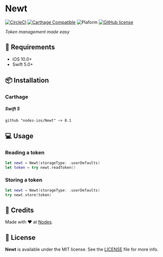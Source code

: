 # Newt

[![CircleCI](https://circleci.com/gh/nodes-ios/Newt.svg?style=svg)](https://circleci.com/gh/nodes-ios/Newt)
[![Carthage Compatible](https://img.shields.io/badge/Carthage-compatible-4BC51D.svg?style=flat)](https://github.com/Carthage/Carthage)
![Plaform](https://img.shields.io/badge/platform-iOS%20-lightgrey.svg)
[![GitHub license](https://img.shields.io/badge/license-MIT-blue.svg)](https://github.com/nodes-ios/NStackSDK/blob/master/LICENSE)


*Token management made easy*

## 📝 Requirements

* iOS 10.0+ 
* Swift 5.0+

## 📦 Installation

### Carthage

##### Swift 5
~~~
github "nodes-ios/Newt" ~> 0.1
~~~

## 💻 Usage

### Reading a token

```swift
let newt = Newt(storageType: .userDefaults)
let token = try newt.readToken()
```
 
### Storing a token
```swift
let newt = Newt(storageType: .userDefaults)
try newt.store(token)
```

## 👥 Credits
Made with ❤️ at [Nodes](http://nodesagency.com).

## 📄 License
**Newt** is available under the MIT license. See the [LICENSE](https://github.com/nodes-ios/Newt/blob/master/LICENSE) file for more info.
